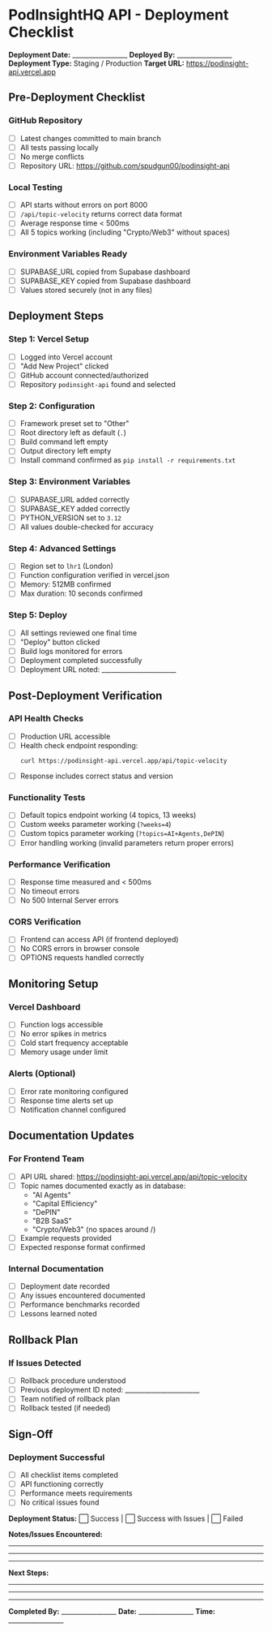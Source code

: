 # PodInsightHQ API - Deployment Checklist

**Deployment Date:** _________________
**Deployed By:** _________________
**Deployment Type:** Staging / Production
**Target URL:** https://podinsight-api.vercel.app

## Pre-Deployment Checklist

### GitHub Repository
- [ ] Latest changes committed to main branch
- [ ] All tests passing locally
- [ ] No merge conflicts
- [ ] Repository URL: https://github.com/spudgun00/podinsight-api

### Local Testing
- [ ] API starts without errors on port 8000
- [ ] `/api/topic-velocity` returns correct data format
- [ ] Average response time < 500ms
- [ ] All 5 topics working (including "Crypto/Web3" without spaces)

### Environment Variables Ready
- [ ] SUPABASE_URL copied from Supabase dashboard
- [ ] SUPABASE_KEY copied from Supabase dashboard
- [ ] Values stored securely (not in any files)

## Deployment Steps

### Step 1: Vercel Setup
- [ ] Logged into Vercel account
- [ ] "Add New Project" clicked
- [ ] GitHub account connected/authorized
- [ ] Repository `podinsight-api` found and selected

### Step 2: Configuration
- [ ] Framework preset set to "Other"
- [ ] Root directory left as default (`.`)
- [ ] Build command left empty
- [ ] Output directory left empty
- [ ] Install command confirmed as `pip install -r requirements.txt`

### Step 3: Environment Variables
- [ ] SUPABASE_URL added correctly
- [ ] SUPABASE_KEY added correctly
- [ ] PYTHON_VERSION set to `3.12`
- [ ] All values double-checked for accuracy

### Step 4: Advanced Settings
- [ ] Region set to `lhr1` (London)
- [ ] Function configuration verified in vercel.json
- [ ] Memory: 512MB confirmed
- [ ] Max duration: 10 seconds confirmed

### Step 5: Deploy
- [ ] All settings reviewed one final time
- [ ] "Deploy" button clicked
- [ ] Build logs monitored for errors
- [ ] Deployment completed successfully
- [ ] Deployment URL noted: _______________________

## Post-Deployment Verification

### API Health Checks
- [ ] Production URL accessible
- [ ] Health check endpoint responding:
  ```
  curl https://podinsight-api.vercel.app/api/topic-velocity
  ```
- [ ] Response includes correct status and version

### Functionality Tests
- [ ] Default topics endpoint working (4 topics, 13 weeks)
- [ ] Custom weeks parameter working (`?weeks=4`)
- [ ] Custom topics parameter working (`?topics=AI+Agents,DePIN`)
- [ ] Error handling working (invalid parameters return proper errors)

### Performance Verification
- [ ] Response time measured and < 500ms
- [ ] No timeout errors
- [ ] No 500 Internal Server errors

### CORS Verification
- [ ] Frontend can access API (if frontend deployed)
- [ ] No CORS errors in browser console
- [ ] OPTIONS requests handled correctly

## Monitoring Setup

### Vercel Dashboard
- [ ] Function logs accessible
- [ ] No error spikes in metrics
- [ ] Cold start frequency acceptable
- [ ] Memory usage under limit

### Alerts (Optional)
- [ ] Error rate monitoring configured
- [ ] Response time alerts set up
- [ ] Notification channel configured

## Documentation Updates

### For Frontend Team
- [ ] API URL shared: https://podinsight-api.vercel.app/api/topic-velocity
- [ ] Topic names documented exactly as in database:
  - "AI Agents"
  - "Capital Efficiency"
  - "DePIN"
  - "B2B SaaS"
  - "Crypto/Web3" (no spaces around /)
- [ ] Example requests provided
- [ ] Expected response format confirmed

### Internal Documentation
- [ ] Deployment date recorded
- [ ] Any issues encountered documented
- [ ] Performance benchmarks recorded
- [ ] Lessons learned noted

## Rollback Plan

### If Issues Detected
- [ ] Rollback procedure understood
- [ ] Previous deployment ID noted: _______________________
- [ ] Team notified of rollback plan
- [ ] Rollback tested (if needed)

## Sign-Off

### Deployment Successful
- [ ] All checklist items completed
- [ ] API functioning correctly
- [ ] Performance meets requirements
- [ ] No critical issues found

**Deployment Status:** ⬜ Success | ⬜ Success with Issues | ⬜ Failed

**Notes/Issues Encountered:**
_________________________________________________________________
_________________________________________________________________
_________________________________________________________________

**Next Steps:**
_________________________________________________________________
_________________________________________________________________

---

**Completed By:** _________________ **Date:** _________________ **Time:** _________________
